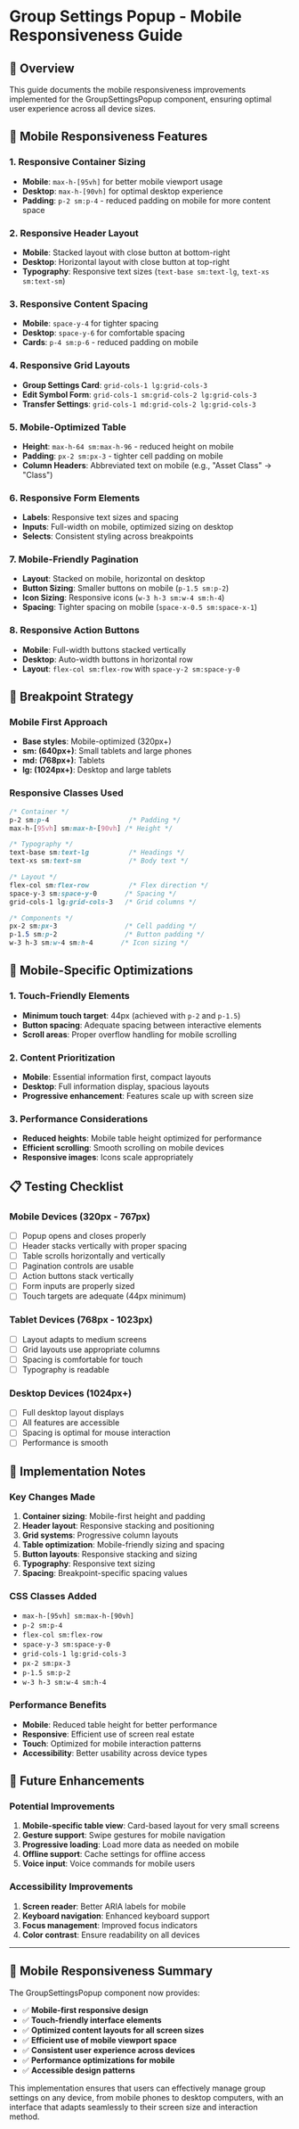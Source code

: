 # Group Settings Popup - Mobile Responsiveness Guide

## 📱 Overview
This guide documents the mobile responsiveness improvements implemented for the GroupSettingsPopup component, ensuring optimal user experience across all device sizes.

## 🎯 Mobile Responsiveness Features

### 1. **Responsive Container Sizing**
- **Mobile**: `max-h-[95vh]` for better mobile viewport usage
- **Desktop**: `max-h-[90vh]` for optimal desktop experience
- **Padding**: `p-2 sm:p-4` - reduced padding on mobile for more content space

### 2. **Responsive Header Layout**
- **Mobile**: Stacked layout with close button at bottom-right
- **Desktop**: Horizontal layout with close button at top-right
- **Typography**: Responsive text sizes (`text-base sm:text-lg`, `text-xs sm:text-sm`)

### 3. **Responsive Content Spacing**
- **Mobile**: `space-y-4` for tighter spacing
- **Desktop**: `space-y-6` for comfortable spacing
- **Cards**: `p-4 sm:p-6` - reduced padding on mobile

### 4. **Responsive Grid Layouts**
- **Group Settings Card**: `grid-cols-1 lg:grid-cols-3`
- **Edit Symbol Form**: `grid-cols-1 sm:grid-cols-2 lg:grid-cols-3`
- **Transfer Settings**: `grid-cols-1 md:grid-cols-2 lg:grid-cols-3`

### 5. **Mobile-Optimized Table**
- **Height**: `max-h-64 sm:max-h-96` - reduced height on mobile
- **Padding**: `px-2 sm:px-3` - tighter cell padding on mobile
- **Column Headers**: Abbreviated text on mobile (e.g., "Asset Class" → "Class")

### 6. **Responsive Form Elements**
- **Labels**: Responsive text sizes and spacing
- **Inputs**: Full-width on mobile, optimized sizing on desktop
- **Selects**: Consistent styling across breakpoints

### 7. **Mobile-Friendly Pagination**
- **Layout**: Stacked on mobile, horizontal on desktop
- **Button Sizing**: Smaller buttons on mobile (`p-1.5 sm:p-2`)
- **Icon Sizing**: Responsive icons (`w-3 h-3 sm:w-4 sm:h-4`)
- **Spacing**: Tighter spacing on mobile (`space-x-0.5 sm:space-x-1`)

### 8. **Responsive Action Buttons**
- **Mobile**: Full-width buttons stacked vertically
- **Desktop**: Auto-width buttons in horizontal row
- **Layout**: `flex-col sm:flex-row` with `space-y-2 sm:space-y-0`

## 📱 Breakpoint Strategy

### **Mobile First Approach**
- **Base styles**: Mobile-optimized (320px+)
- **sm: (640px+)**: Small tablets and large phones
- **md: (768px+)**: Tablets
- **lg: (1024px+)**: Desktop and large tablets

### **Responsive Classes Used**
```css
/* Container */
p-2 sm:p-4                    /* Padding */
max-h-[95vh] sm:max-h-[90vh] /* Height */

/* Typography */
text-base sm:text-lg          /* Headings */
text-xs sm:text-sm            /* Body text */

/* Layout */
flex-col sm:flex-row          /* Flex direction */
space-y-3 sm:space-y-0       /* Spacing */
grid-cols-1 lg:grid-cols-3   /* Grid columns */

/* Components */
px-2 sm:px-3                 /* Cell padding */
p-1.5 sm:p-2                 /* Button padding */
w-3 h-3 sm:w-4 sm:h-4       /* Icon sizing */
```

## 🎨 Mobile-Specific Optimizations

### 1. **Touch-Friendly Elements**
- **Minimum touch target**: 44px (achieved with `p-2` and `p-1.5`)
- **Button spacing**: Adequate spacing between interactive elements
- **Scroll areas**: Proper overflow handling for mobile scrolling

### 2. **Content Prioritization**
- **Mobile**: Essential information first, compact layouts
- **Desktop**: Full information display, spacious layouts
- **Progressive enhancement**: Features scale up with screen size

### 3. **Performance Considerations**
- **Reduced heights**: Mobile table height optimized for performance
- **Efficient scrolling**: Smooth scrolling on mobile devices
- **Responsive images**: Icons scale appropriately

## 📋 Testing Checklist

### **Mobile Devices (320px - 767px)**
- [ ] Popup opens and closes properly
- [ ] Header stacks vertically with proper spacing
- [ ] Table scrolls horizontally and vertically
- [ ] Pagination controls are usable
- [ ] Action buttons stack vertically
- [ ] Form inputs are properly sized
- [ ] Touch targets are adequate (44px minimum)

### **Tablet Devices (768px - 1023px)**
- [ ] Layout adapts to medium screens
- [ ] Grid layouts use appropriate columns
- [ ] Spacing is comfortable for touch
- [ ] Typography is readable

### **Desktop Devices (1024px+)**
- [ ] Full desktop layout displays
- [ ] All features are accessible
- [ ] Spacing is optimal for mouse interaction
- [ ] Performance is smooth

## 🚀 Implementation Notes

### **Key Changes Made**
1. **Container sizing**: Mobile-first height and padding
2. **Header layout**: Responsive stacking and positioning
3. **Grid systems**: Progressive column layouts
4. **Table optimization**: Mobile-friendly sizing and spacing
5. **Button layouts**: Responsive stacking and sizing
6. **Typography**: Responsive text sizing
7. **Spacing**: Breakpoint-specific spacing values

### **CSS Classes Added**
- `max-h-[95vh] sm:max-h-[90vh]`
- `p-2 sm:p-4`
- `flex-col sm:flex-row`
- `space-y-3 sm:space-y-0`
- `grid-cols-1 lg:grid-cols-3`
- `px-2 sm:px-3`
- `p-1.5 sm:p-2`
- `w-3 h-3 sm:w-4 sm:h-4`

### **Performance Benefits**
- **Mobile**: Reduced table height for better performance
- **Responsive**: Efficient use of screen real estate
- **Touch**: Optimized for mobile interaction patterns
- **Accessibility**: Better usability across device types

## 🔧 Future Enhancements

### **Potential Improvements**
1. **Mobile-specific table view**: Card-based layout for very small screens
2. **Gesture support**: Swipe gestures for mobile navigation
3. **Progressive loading**: Load more data as needed on mobile
4. **Offline support**: Cache settings for offline access
5. **Voice input**: Voice commands for mobile users

### **Accessibility Improvements**
1. **Screen reader**: Better ARIA labels for mobile
2. **Keyboard navigation**: Enhanced keyboard support
3. **Focus management**: Improved focus indicators
4. **Color contrast**: Ensure readability on all devices

---

## 📱 Mobile Responsiveness Summary

The GroupSettingsPopup component now provides:
- ✅ **Mobile-first responsive design**
- ✅ **Touch-friendly interface elements**
- ✅ **Optimized content layouts for all screen sizes**
- ✅ **Efficient use of mobile viewport space**
- ✅ **Consistent user experience across devices**
- ✅ **Performance optimizations for mobile**
- ✅ **Accessible design patterns**

This implementation ensures that users can effectively manage group settings on any device, from mobile phones to desktop computers, with an interface that adapts seamlessly to their screen size and interaction method. 